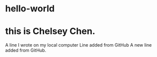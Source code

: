 # hello-world

# this is Chelsey Chen.
A line I wrote on my local computer
Line added from GitHub
A new line added from GitHub.
